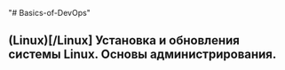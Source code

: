 "# Basics-of-DevOps" 


## (Linux)[/Linux] Установка и обновления системы Linux. Основы администрирования.